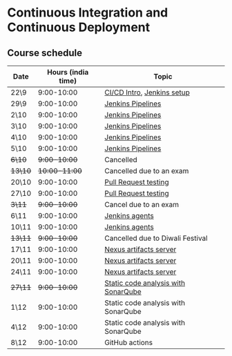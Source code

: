 # Continuous Integration and Continuous Deployment

## Course schedule

| Date      | Hours (india time) | Topic                                                                                                                 |
|-----------|--------------------|-----------------------------------------------------------------------------------------------------------------------| 
| 22\9      | 	9:00-10:00        | [CI/CD Intro](https://alonitac.github.io/UPES-CSDV3001/slides/cicd.html), [Jenkins setup](tutorials/jenkins_setup.md) | 
| 29\9      | 	9:00-10:00        | [Jenkins Pipelines](tutorials/jenkins_pipelines.md)                                                                   | 
| 2\10      | 	9:00-10:00        | [Jenkins Pipelines](tutorials/jenkins_pipelines.md)	                                                                  | 
| 3\10      | 	9:00-10:00        | [Jenkins Pipelines](tutorials/jenkins_pipelines.md)                                                                   | 
| 4\10      | 	9:00-10:00        | [Jenkins Pipelines](tutorials/jenkins_pipelines.md)                                                                   | 
| 5\10      | 	9:00-10:00        | [Jenkins Pipelines](tutorials/jenkins_pipelines.md)                                                                   | 
| ~~6\10~~  | 	~~9:00-10:00~~    | Cancelled                                                                                                             | 
| ~~13\10~~ | 	~~10:00-11:00~~   | Cancelled due to an exam                                                                                              | 
| 20\10     | 	9:00-10:00        | [Pull Request testing](tutorials/jenkins_pr_testing.md)                                                               | 
| 27\10     | 	9:00-10:00        | [Pull Request testing](tutorials/jenkins_pr_testing.md)                                                               | 
| ~~3\11~~  | 	~~9:00-10:00~~    | Cancel due to an exam                                                                                                 | 
| 6\11      | 	9:00-10:00        | [Jenkins agents](tutorials/jenkins_agents.md)                                                                         | 
| 10\11     | 	9:00-10:00        | [Jenkins agents](tutorials/jenkins_agents.md)                                                                         | 
| ~~13\11~~ | 	~~9:00-10:00~~    | Cancelled due to Diwali Festival                                                                                      | 
| 17\11     | 	9:00-10:00        | [Nexus artifacts server](tutorials/artifacts_nexus.md)                                                                | 
| 20\11     | 	9:00-10:00        | [Nexus artifacts server](tutorials/artifacts_nexus.md)                                                                | 
| 24\11     | 	9:00-10:00        | [Nexus artifacts server](tutorials/artifacts_nexus.md)                                                                | 
| ~~27\11~~ | 	~~9:00-10:00~~    | [Static code analysis with SonarQube](tutorials/sonarqube.md)                                                         | 
| 1\12      | 	9:00-10:00        | Static code analysis with SonarQube                                                                                   | 
| 4\12      | 	9:00-10:00        | Static code analysis with SonarQube                                                                                   | 
| 8\12      | 	9:00-10:00        | GitHub actions                                                                                                        | 